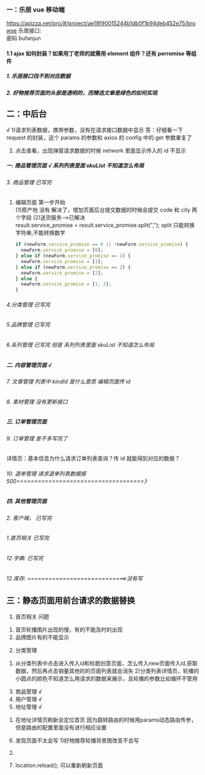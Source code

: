 ### 一：乐居 vue 移动端

https://apizza.net/pro/#/project/ae18f90015244b1db0f1b94deb452e75/browse
乐居接口:  
密码 bufanjun

#### 1.1 ajax 如何封装？如果用丁老师的就需用 element 组件？还有 perromise 等组件

##### 1. 乐居接口找不到对应数据

##### 2. 好物推荐页面的头部是透明的，而精选文章是绿色的如何实现

## 二：中后台

√ 1)请求列表数据，携带参数，没有在请求接口数据中显示
答：仔细看一下 request 的封装，这个 params 的参数和 axios 的 config 中的 get 参数重复了

2. 点击查看，出现弹窗请求数据的时候 network 里面显示传入的 id 不显示

##### 一. 商品管理页面 √ 系列列表里面 skuList 不知道怎么布局

###### 3. 商品管理 已写完

1. 编辑页面
   第一步开始  
    (1)原产地 没有
   解决了，增加页面后台提交数据的时候会提交 code 和 city 两个字段
   (2)送货服务-->已解决
   result.service_promise = result.service_promise.split(",");
   split 只能转换字符串,不能转换数字
   ```js
   if (newForm.service_promise == 0 || !newForm.service_promise) {
     newForm.service_promise = [0];
   } else if (newForm.service_promise == 1) {
     newForm.service_promise = [1];
   } else if (newForm.service_promise == 2) {
     newForm.service_promise = [2];
   } else {
     newForm.service_promise = [1, 2];
   }
   ```

###### 4.分类管理 已写完

###### 5.品牌管理 已写完

###### 6.系列管理 已写完 但是 系列列表里面 skuList 不知道怎么布局

##### 二. 内容管理页面 √

###### 7. 文章管理 列表中 kindId 是什么意思 编辑页面传 id

###### 8. 素材管理 没有更新接口

##### 三. 订单管理页面  

###### 9. 订单管理 差不多写完了

详情页：基本信息为什么请求订单列表查询？传 id 就能得到对应的数据？

###### 10. 退单管理 请求退单列表数据报 500====================================》

##### 四. 其他管理页面
###### 2. 客户端， 已写完
###### 1.首页相关  已写完
###### 12.字典: 已写完 
###### 12.库存:  ============================>没有写

## 三：静态页面用前台请求的数据替换

 1. 首页相关
 问题
 1) 首页轮播图片出现的慢，有的不能及时的出现
 2) 品牌图片有的不能显示
 2. 分类管理
1) 从分类列表中点击进入传入id和标题创意页面，怎么传入new页面传入id,获取数据，然后再点击销量其他的的页面列表就会消失
2)分类列表详情页，轮播的小圆点的颜色不知道怎么用请求的数据来展示，且轮播的参数比如循环不管用
3. 商品管理  √
4. 用户管理  √
5. 地址管理  √
1) 在地址详情页刷新会定位首页  因为跳转路由的时候用params动态路由传参，但是路由的配置里面没有进行相应设置
6. 发现页面不太会写
1)好物推荐轮播背景图改变不会写
2)
 7.  location.reload();  可以重新刷新页面

 




